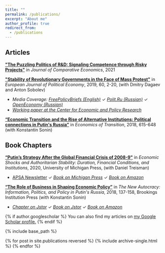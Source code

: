 ```yaml
---
title: ""
permalink: /publications/
excerpt: "About me"
author_profile: true
redirect_from: 
  - /publications
---
```


## Articles

[**"The Puzzling Politics of R&D: Signaling Competence through Risky Projects"**](https://doi.org/10.1016/j.jce.2021.01.002) in *Journal of Comparative Economics*, 2021

[**"Stability of Revolutionary Governments in the Face of Mass Protest"**](https://doi.org/10.1016/j.ejpoleco.2019.08.003) in *European Journal of Political Economy*, 2019, 60, 2-20, (with Dmitry Dagaev and Anton Sobolev)

* _Media Coverage:_ [_FreePolicyBriefs (English)_](http://freepolicybriefs.org/2014/03/31/the-arab-spring-logic-of-the-ukrainian-revolution/) ✓ [_Polit.Ru (Russian)_](http://polit.ru/article/2014/04/21/ukr_concept/) ✓ [_OpenEconomy (Russian)_](http://opec.ru/1631858.html)
* [_Working paper at the Center for Economic and Policy Research_](http://www.cepr.org/pubs/dps/DP9787)

[**“Economic Transition and the Rise of Alternative Institutions: Political connections in Putin's Russia”**](https://doi.org/10.1111/ecot.12167) in *Economics of Transition*, 2018, 615-648  (with Konstantin Sonin) 


## Book Chapters

[**“Putin’s Strategy After the Global Financial Crisis of 2008-9"**](https://www.press.umich.edu/11354771/economic_shocks_and_authoritarian_stability) in *Economic Shocks and Authoritarian Stability: Duration, Financial Conditions, and Institutions*, 2020, University of Michigan Press, (with Daniel Treisman)

* [APSA Newsletter](https://mk0apsaconnectbvy6p6.kinstacdn.com/wp-content/uploads/sites/26/2020/06/Democracy-and-Autocracy_June-2020.pdf?fbclid=IwAR3Z_z0hXT3Mp9PWfXKvLamPrx7DBAli5wZ_jUbtBrFRQq7XruUHgVrGE3g) ✓ [_Book on Michigan Press_](https://www.press.umich.edu/11354771/economic_shocks_and_authoritarian_stability)  ✓ [_Book on Amazon_](https://www.amazon.com/Economic-Shocks-Authoritarian-Stability-Institutions-ebook/dp/B082T3LH9L/ref=sr_1_3?dchild=1&keywords=Economic+Shocks+and+Authoritarian+Stability&qid=1631282683&sr=8-3)

[**“The Role of Business in Shaping Economic Policy”**](https://www.jstor.org/stable/pdf/10.7864/j.ctt1zkjzsh.9.pdf?refreqid=excelsior%3A6000b6d17b01177fb1a82b9f41491234) in *The New Autocracy: Information, Politics, and Policy in Putin's Russia*, 2018, 137-158, Brookings Institution Press (with Konstantin Sonin)

* [_Chapter on Jstor_](https://www.jstor.org/stable/pdf/10.7864/j.ctt1zkjzsh.9.pdf?refreqid=excelsior%3A6000b6d17b01177fb1a82b9f41491234)  ✓  [_Book on Jstor_](https://www.jstor.org/stable/10.7864/j.ctt1zkjzsh)  ✓  [_Book on Amazon_](https://www.amazon.com/New-Autocracy-Information-Politics-Policy-ebook/dp/B06XNXG12Z/ref=sr_1_1?ie=UTF8&qid=1519337387&sr=8-1&keywords=The+New+Autocracy%3A+Information%2C+Politics%2C+and+Policy+in+Putin%27s+Russia)


{% if author.googlescholar %}
  You can also find my articles on <u><a href="{{author.googlescholar}}">my Google Scholar profile</a>.</u>
{% endif %}

{% include base_path %}

{% for post in site.publications reversed %}
  {% include archive-single.html %}
{% endfor %}
